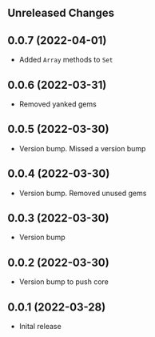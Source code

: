 Unreleased Changes
------------------

0.0.7 (2022-04-01)
------------------

* Added `Array` methods to `Set`

0.0.6 (2022-03-31)
------------------

* Removed yanked gems

0.0.5 (2022-03-30)
------------------

* Version bump. Missed a version bump

0.0.4 (2022-03-30)
------------------

* Version bump. Removed unused gems

0.0.3 (2022-03-30)
------------------

* Version bump

0.0.2 (2022-03-30)
------------------

* Version bump to push core

0.0.1 (2022-03-28)
------------------

* Inital release
